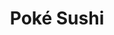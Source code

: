 ---
layout: place
title: "Poké Sushi"
permalink: /new-york/rochester/poke-sushi.html
stateAbbr: NY
stateName: New York
cityName: Rochester
seo:
  name: "Poké Sushi"
  type: Restaurant
  links: http://www.pokesushiroc.com/
description: "Poké Sushi serves delicious sushi in Rochester, New York. Try fresh Japanese dishes for a great dining experience. Available for takeout, delivery, lunch, and dinner."
place_id: ChIJgZ4rgWm11okRMp8cCu7XpZE
photos:
  - name: >-
      places/ChIJgZ4rgWm11okRMp8cCu7XpZE/photos/AeeoHcKZu_XPgKnvuWo-geAP5V6Z1mBbKD5hHUXEsIFtEwF7hDy21Z6Wki_DXN0nfuQM3VoQjo8bBa6f4Ct7-Qsl3a3X4u6kdkTLcff66gK2gsipq5L3JTfScw19RXdGN-c6d_fgGvtNexppA4B1vM6wd_4K9G-uQ-u_YEXCtZPyX_HMkBLCYthsvtoO_zlJMlyyT2jYr4pzR2w3Ns23p-kR0R8__OV0rRSMmkz8x30SVkszNjD0BarVuZBDRCE9Oo0Sgrxg5bE03Yo-a7G_cquMLJstUeWiPSJTvwAleqdMZtug93hg2GhcWNbE8APIXe8FweVO8mH64q29Yg5VqJ3nm0U2fFZEN-L_KQDX-8rZ4D7yzxkTDca9eYFYJh1mYCXouA41_wZyCas3J0Q06x5E7g3dgZz3NobHIFRg16B5gEPS8tnA
    widthPx: 4032
    heightPx: 3024
    authorAttributions:
      - displayName: Nathan Bantle
        uri: https://maps.google.com/maps/contrib/108911125802106582473
        photoUri: >-
          https://lh3.googleusercontent.com/a-/ALV-UjV8N59-_IsN9tTBQBSl0-t_G_kQs48xyEWFGRVqs8VPyXKZcZKe9g=s100-p-k-no-mo
    flagContentUri: >-
      https://www.google.com/local/imagery/report/?cb_client=maps_api_places.places_api&image_key=!1e10!2sCIHM0ogKEICAgIDK5_GEnAE&hl=en-US
    googleMapsUri: >-
      https://www.google.com/maps/place//data=!3m4!1e2!3m2!1sCIHM0ogKEICAgIDK5_GEnAE!2e10!4m2!3m1!1s0x89d6b569812b9e81:0x91a5d7ee0a1c9f32
  - name: >-
      places/ChIJgZ4rgWm11okRMp8cCu7XpZE/photos/AeeoHcJeDxtRGYHBDoEJWk9xwbEUhPntJjCMcAyfZoYcDcYRlnMlOKUbvZE9GWW0varwK23Nn-0_KwI079yYbmNYS9Hs8Sbujuf_c75Mvgoq7ti1v9lABukWC4Wm_QS8EsHIeMKBRwHg87CQNEGg9n0KGhfyLbf6lIhpLZSCQS1EXe0UsAt9puurjSeNwz_DyfCy2vVD51w3DXNqj7p9Sk_LcRTi12eftiqv66pqI226ZlyYQUwYh9S-BrxkACRzRkcFPOtoHZW8Zws7SftADK2WVuBNgTuEmtlUC4sHSkr1mZI9Aw
    widthPx: 4032
    heightPx: 2269
    authorAttributions:
      - displayName: Poké Sushi
        uri: https://maps.google.com/maps/contrib/101290444976368253085
        photoUri: >-
          https://lh3.googleusercontent.com/a-/ALV-UjUgYs4lxFLe-I2HnqrgXX0go8qKqWHtOsSKgEpTitGwBHlKYDE=s100-p-k-no-mo
    flagContentUri: >-
      https://www.google.com/local/imagery/report/?cb_client=maps_api_places.places_api&image_key=!1e10!2sAF1QipP4Q8maMk8hpKQPnbu9ffCVswd_NZgxaTgFruZx&hl=en-US
    googleMapsUri: >-
      https://www.google.com/maps/place//data=!3m4!1e2!3m2!1sAF1QipP4Q8maMk8hpKQPnbu9ffCVswd_NZgxaTgFruZx!2e10!4m2!3m1!1s0x89d6b569812b9e81:0x91a5d7ee0a1c9f32
  - name: >-
      places/ChIJgZ4rgWm11okRMp8cCu7XpZE/photos/AeeoHcJIZ_oFg3R4zc8pwPJG8tMnbA5oXkadek53vEfWq_G7TI-ANPFiyKb2ZvgxVPW8ZQtIE50mZqKgiJIXX2N1GIUFDT9kEljcLwEQEmm78ZoYEHKhkMAk5dj4-uv3PuTBxn_-WHuYSbDmyAeKiuz12LfFWRfTQmZVHOu-9oxdJVsadpuW2FWLi79fnBhMI_2jGhzhLqEZnDyO-YRNoZKVfWoCeCF0Wi2X9UrbNp-2y5L3XRkEzgbhdzyG1Occ-zq4lZQ0rO6iW5Mf8k824ghWukZ8G6kmuzW1-sR6RJYEt3WlPhQEn13ULuFzNeeRhy-RitC3S2D7eFaYO0NrZBoDTBzfwwQlwii0lWsmscvXa0LCcu57vbf0IpwHpXJSawGIM8ONosVf6lKXSMyCKjFiWDTqmxLXZ3xJhQ15Sk323A78cWK4
    widthPx: 3886
    heightPx: 2914
    authorAttributions:
      - displayName: Gianluca D'Elia
        uri: https://maps.google.com/maps/contrib/107598182021265887761
        photoUri: >-
          https://lh3.googleusercontent.com/a-/ALV-UjXSjI9Oz_eJnK8PUxGa9ZuaRPTkD6Ml79U0DNWkffG7HtRvigw6=s100-p-k-no-mo
    flagContentUri: >-
      https://www.google.com/local/imagery/report/?cb_client=maps_api_places.places_api&image_key=!1e10!2sCIHM0ogKEICAgICjv9yy8gE&hl=en-US
    googleMapsUri: >-
      https://www.google.com/maps/place//data=!3m4!1e2!3m2!1sCIHM0ogKEICAgICjv9yy8gE!2e10!4m2!3m1!1s0x89d6b569812b9e81:0x91a5d7ee0a1c9f32
  - name: >-
      places/ChIJgZ4rgWm11okRMp8cCu7XpZE/photos/AeeoHcIWyjVL2T2y2QoLaQ4qP5MH3Usa_Tax9Xb4nFv--KkvCAwFCQAqSdbZ7A8hoSSSSdQSmK13ceXtQut1aU8uob3qmZgC7IrxeCoyNEg910xok2eCjRpwOdc6Md_ZtwCVSDfrDYkqFKtv4oVmlNv2A14Vd0juhO08dVr7KTLOdwyIP5yVOAKcaY0OJUzVC8BZcwkKrTMwEN3vNnVRzAcT8ZcNP3hP5Q60KpZGRYvlFusZTwYe_d7MYX2pw2I7yPXMOf_4lslHZly7mEn2JU_UxefhMjnXczuVVBGFPGoy4iOEobEpBjru-f7JlwPaahY9SCFbTBiAX3zUL2ByQMjEsjfikmkvaw2kXLsyj8p3Q5HXZZ465e_oK2bch5AVN9UviFM4F7GvuhqjP_bSC9TntV53EQP8Cm3Uy-2eaqzKXofWqA
    widthPx: 1536
    heightPx: 2048
    authorAttributions:
      - displayName: Nadine Flores
        uri: https://maps.google.com/maps/contrib/112747697834267298543
        photoUri: >-
          https://lh3.googleusercontent.com/a-/ALV-UjW6EOFuE-lun9Z2-EK9Du-FaCAXAFj_9mKS9MjY7WbSVL6iImrj=s100-p-k-no-mo
    flagContentUri: >-
      https://www.google.com/local/imagery/report/?cb_client=maps_api_places.places_api&image_key=!1e10!2sCIHM0ogKEICAgIDXwdj-aA&hl=en-US
    googleMapsUri: >-
      https://www.google.com/maps/place//data=!3m4!1e2!3m2!1sCIHM0ogKEICAgIDXwdj-aA!2e10!4m2!3m1!1s0x89d6b569812b9e81:0x91a5d7ee0a1c9f32
  - name: >-
      places/ChIJgZ4rgWm11okRMp8cCu7XpZE/photos/AeeoHcLVNAFGHPUoiIgYXxCzHJJJ5_HYA-myr5HfMClaUopP2ZfRJqlH8v1FTQvHxh0kTkEaOFwdonv-pZQhpSUx3BC16p8bFYVZEbaAFroOKqC2wrEqILjxW1M0NRWKvXHMYsyMyjx9_ArCdy0EejlEAn1HUmM1YVreYiQ6LakTbR-1PsM5WN5nzJHqOT0dK8e4R3sln_2KPbsGr0hSM5ZX7gPkvvzNXepBOelrWaLc04q6hIxRQIZnvQRyV__dKWFrxb8dh-SAyCIMznZP1T3FtaYSBq0BvbV04Z6D4ExN2s8CYdJW8zgabxJvsIeyOCchbW_tKf3k6tLQfvQ_yCK_ONKgxTEYnxlsfFxd3VK3awyw29s0TnJQBYH4ONEScHAgVHNP_loLUaZfUDU2mGO3cH9en52ZxXgD0EiUjDbd4OmK0hZY
    widthPx: 2875
    heightPx: 3833
    authorAttributions:
      - displayName: Gianluca D'Elia
        uri: https://maps.google.com/maps/contrib/107598182021265887761
        photoUri: >-
          https://lh3.googleusercontent.com/a-/ALV-UjXSjI9Oz_eJnK8PUxGa9ZuaRPTkD6Ml79U0DNWkffG7HtRvigw6=s100-p-k-no-mo
    flagContentUri: >-
      https://www.google.com/local/imagery/report/?cb_client=maps_api_places.places_api&image_key=!1e10!2sCIHM0ogKEICAgICjv9yuzgE&hl=en-US
    googleMapsUri: >-
      https://www.google.com/maps/place//data=!3m4!1e2!3m2!1sCIHM0ogKEICAgICjv9yuzgE!2e10!4m2!3m1!1s0x89d6b569812b9e81:0x91a5d7ee0a1c9f32
  - name: >-
      places/ChIJgZ4rgWm11okRMp8cCu7XpZE/photos/AeeoHcI_HzfWQcFVSoC6HwPweNXoKWNeeSdzrUh19NCRt7EZDO_2pFlUTbH8S7I83zq8tJaMMqmQ4oVZ3-ZlR9lB-Gm7vOaDHZOgcDFwLuzIZiWeRWteV0jIj4WyawRLo5CFZ7vYmYe3KlDJ3s3qgFy_ZYeX3q_786K4Lg8kSRLDcvr8oSY3FIfaZrK7asFknJk_Mb_nPXifMvnwiacelBkNjDMxoqbDa55IoNDk9ybbcZjQuLQHsPaIyvJoBUrB9bAUr0G9YrH7GFe0ojegPxL0ZJ5WhirLgLYRsD_owAQF48E-ccy89K14uvNmFIPV7dvAn_R_mV354FjeZWmQkcK1H3ojE-3JjMoOjk9hPxe0aiK00G72XnYbLLFB_N86O_vJrD_dy5rPbThuAr6325D9v_bxWDXzcWMnjfCA_AsoCUekiRbs
    widthPx: 3472
    heightPx: 2094
    authorAttributions:
      - displayName: Vini Falciano
        uri: https://maps.google.com/maps/contrib/113267787333614730909
        photoUri: >-
          https://lh3.googleusercontent.com/a-/ALV-UjX9LP1DgI8haYSQFy1V6VdBd6uasQYzMEWo6JMKCGzWckHwuGDy2Q=s100-p-k-no-mo
    flagContentUri: >-
      https://www.google.com/local/imagery/report/?cb_client=maps_api_places.places_api&image_key=!1e10!2sCIHM0ogKEICAgICJnOqy2QE&hl=en-US
    googleMapsUri: >-
      https://www.google.com/maps/place//data=!3m4!1e2!3m2!1sCIHM0ogKEICAgICJnOqy2QE!2e10!4m2!3m1!1s0x89d6b569812b9e81:0x91a5d7ee0a1c9f32
  - name: >-
      places/ChIJgZ4rgWm11okRMp8cCu7XpZE/photos/AeeoHcLJyOqt_D6gZTcP0p2Ope5wO1OKpcXVCeC5FsaElbTVva6vDbLPUPN4PVxAcwU7RBfP5uv9X80d7yk6D39l8aw7yRXy4X4QG7G-7NFOfNW6VBYj9X4lcxnDkTSqAt_CSx1HDvwZcjLd63FvKdCifa8xv7ylu3h8fibILYY7jDvWtFHQ8v9G3GyWug1bEQRjaJPJkKdadrMjGXwCe7z8qBCqhfTRyBEf1mi7nLXFvRIdzcj9oG6vLMVrypnhcHznQfvmtg1LQrwTdlSkhXEGk6NWME64ZEo-2Udm0R8COYOQoSMxtTNIr_lPbkpYm6_l6DCsG8fu8dpyVqI2eN-VsSdnqUHJtFKQlXpLkQf2UEvmGF8VSwwx-rWyC1v9zeM-0fQ45q9MSs0CgQYEAxmoINpdH7tVYQ9di9I0PUcTPnifag
    widthPx: 2753
    heightPx: 3671
    authorAttributions:
      - displayName: Gianluca D'Elia
        uri: https://maps.google.com/maps/contrib/107598182021265887761
        photoUri: >-
          https://lh3.googleusercontent.com/a-/ALV-UjXSjI9Oz_eJnK8PUxGa9ZuaRPTkD6Ml79U0DNWkffG7HtRvigw6=s100-p-k-no-mo
    flagContentUri: >-
      https://www.google.com/local/imagery/report/?cb_client=maps_api_places.places_api&image_key=!1e10!2sCIHM0ogKEICAgICjv9yuPg&hl=en-US
    googleMapsUri: >-
      https://www.google.com/maps/place//data=!3m4!1e2!3m2!1sCIHM0ogKEICAgICjv9yuPg!2e10!4m2!3m1!1s0x89d6b569812b9e81:0x91a5d7ee0a1c9f32
  - name: >-
      places/ChIJgZ4rgWm11okRMp8cCu7XpZE/photos/AeeoHcJX_eGbZ3X-sl6KoTIKaujagDIkCWK0SOLqcrDoBPom6UK3o86PzT738IhUMu_fWupG1gWDLaAXNO20qD4x7uqLQNq298F2cKUCftjHM7Wr914aN0HGQJPHM_djma86uYWOrpUlRhQfJgcykUXkBq2knXALU8PWO0oDENZR3ADE6aWnyyR7Be2jwr1hfzW7lMl4M8firphMs-P_mIUCNl4d4Tc_8UiJbPtQ1pmgnmh1xolM-4ep2i8L4pn71jhohyInDSnFJZ5LsKJ0INZAEmoS54xsS3249lPww1FB7y4OuE34bU3WA6FKRii7zV-4fxdDRMzDVt0hVMtxiHardRYk7y4YpusanAZv_jveUeO1Sqk3Xvd5QuPwAg3vKNXTJlqIHwGwx0-XiKAZ3oPdoCxR5isvXTY90ZPPv0E-SiE
    widthPx: 4032
    heightPx: 3024
    authorAttributions:
      - displayName: Sara Cinotti
        uri: https://maps.google.com/maps/contrib/100373924976139508705
        photoUri: >-
          https://lh3.googleusercontent.com/a-/ALV-UjUUArm6vjoaJMRWlLOm1aBaSBELWLiuJ9bMaAu67kYaS58EFJ6U=s100-p-k-no-mo
    flagContentUri: >-
      https://www.google.com/local/imagery/report/?cb_client=maps_api_places.places_api&image_key=!1e10!2sCIHM0ogKEICAgIDRt5jlZg&hl=en-US
    googleMapsUri: >-
      https://www.google.com/maps/place//data=!3m4!1e2!3m2!1sCIHM0ogKEICAgIDRt5jlZg!2e10!4m2!3m1!1s0x89d6b569812b9e81:0x91a5d7ee0a1c9f32
  - name: >-
      places/ChIJgZ4rgWm11okRMp8cCu7XpZE/photos/AeeoHcIoJGrmdxgB5PHGjnMd9lMdi1jC7Sxcx1CJFnNvMJhqrKQFYPyDwzzA53szbNPNGo0tKmmmn6XFTKqyrRpX3ubLhUKhZ2MYtknRMYiFE1X-b_8vSVbf02DhaPbpUMxL6Dcpd1dltdVFV6GiuEK9_Kj2oK564YRcKkueh7nB5PMRXcqtM-6wZ5cKh9MOb2C18Slvee9_AfFMVntDuZpX1IFkK6N2w43f67Iai6GPuHvT92UvBkSSGWSMIDhPO17z_2_QIrwyNijX3x-2fJGAzVEv7EEkQWTgCXLNZVn_wdhHuYTm2AS1dlnNZ1slHkTlJf7byevC9mKCcXfsyHAwQImD_m59tyMyg9QwwHY3syxGbGy6PjkZfTS4Opp7S1gAOb6eBNrocPQ1rGLucTf4C5aNTkuzf5SmixLFUtvnxeDGiA
    widthPx: 3024
    heightPx: 4032
    authorAttributions:
      - displayName: Chris Fuqua
        uri: https://maps.google.com/maps/contrib/116868149773785048695
        photoUri: >-
          https://lh3.googleusercontent.com/a-/ALV-UjVt1jk9lzQvwGV0s1_OWGFJ0jain1RANCsAKyagMCjoKKAKvMM=s100-p-k-no-mo
    flagContentUri: >-
      https://www.google.com/local/imagery/report/?cb_client=maps_api_places.places_api&image_key=!1e10!2sCIHM0ogKEICAgICarMzeOg&hl=en-US
    googleMapsUri: >-
      https://www.google.com/maps/place//data=!3m4!1e2!3m2!1sCIHM0ogKEICAgICarMzeOg!2e10!4m2!3m1!1s0x89d6b569812b9e81:0x91a5d7ee0a1c9f32
  - name: >-
      places/ChIJgZ4rgWm11okRMp8cCu7XpZE/photos/AeeoHcJWX7I1R63_lrXPrM57xIxHmVDP5m_kXRd0wEcfc6KeCRs4Xss43TCEFtgzSxiitaZzcBd_7YY9VFCweRHuveL4LeWAt_E1wyTLgG4UBPIK6-13dZeLauSJoRoFMTbGwelOrrnaidumJxiCdrsltWgAWqncAxZNWjV-LX1-3AS2S9atjYorVY9FvRZzu-F_cBiT-XAPfr4beCPtcsfmsV0e4v3QxH3v0vzBuGKd8FS7SSCkj_pZUth6jiWPMHeGBYYCD_hNNNOg4WVsXUaPwiINK_zFMOP-VmYuAvfO_uDuK4GPzbPAb6q9TlDC8fd8EcZvlcSQFFwzFHoZS0ZqhNtOFbqUmSCWvEdxT7IKfcfMGBunI8MZqcRCB2QyTto_sne0rOz_lcTp9GTbqzbA_rlXgndU9iFhkfwSx6xt5pV2IA
    widthPx: 4032
    heightPx: 3024
    authorAttributions:
      - displayName: Corey
        uri: https://maps.google.com/maps/contrib/116013525197609596065
        photoUri: >-
          https://lh3.googleusercontent.com/a-/ALV-UjWmkAsvnyHPLC3bsfC6E_J4joVkh5HPoQ88x_7xKl_vtoTKoG32=s100-p-k-no-mo
    flagContentUri: >-
      https://www.google.com/local/imagery/report/?cb_client=maps_api_places.places_api&image_key=!1e10!2sCIHM0ogKEICAgID20_28KQ&hl=en-US
    googleMapsUri: >-
      https://www.google.com/maps/place//data=!3m4!1e2!3m2!1sCIHM0ogKEICAgID20_28KQ!2e10!4m2!3m1!1s0x89d6b569812b9e81:0x91a5d7ee0a1c9f32
address: 682 South Ave, Rochester, NY 14620, USA
street: 682 South Ave
city: Rochester
state: NY
zip: '14620'
country: USA
neighborhood: South Wedge
latitude: '43.142238'
longitude: '-77.604179'
accessibility_options:
  wheelchairAccessibleRestroom: true
business_status: OPERATIONAL
name: Poké Sushi
google_maps_links:
  directionsUri: >-
    https://www.google.com/maps/dir//''/data=!4m7!4m6!1m1!4e2!1m2!1m1!1s0x89d6b569812b9e81:0x91a5d7ee0a1c9f32!3e0
  placeUri: https://maps.google.com/?cid=10495031924028645170
  writeAReviewUri: >-
    https://www.google.com/maps/place//data=!4m3!3m2!1s0x89d6b569812b9e81:0x91a5d7ee0a1c9f32!12e1
  reviewsUri: >-
    https://www.google.com/maps/place//data=!4m4!3m3!1s0x89d6b569812b9e81:0x91a5d7ee0a1c9f32!9m1!1b1
  photosUri: >-
    https://www.google.com/maps/place//data=!4m3!3m2!1s0x89d6b569812b9e81:0x91a5d7ee0a1c9f32!10e5
primary_type: Sushi Restaurant
opening_hours:
  regular: null
  current: null
secondary_opening_hours:
  regular:
    weekdayDescriptions: null
    type: null
  current:
    weekdayDescriptions: null
    type: null
phone: (585) 270-8890
price_level: null
price_range: null
rating: '4.5'
rating_count: 295
website: http://www.pokesushiroc.com/
reviews:
  - name: >-
      places/ChIJgZ4rgWm11okRMp8cCu7XpZE/reviews/ChZDSUhNMG9nS0VJQ0FnSURmdnNLbGFnEAE
    relativePublishTimeDescription: 3 months ago
    rating: 5
    text:
      text: >-
        BEST BURGER IN TOWN. Amazing service and food.  The atmosphere is
        perfect. Lighting, ambiance, everything.

        The Kobe burger :: cooked perfect med rare every time. Many places can’t
        cook it perfect. Poke sushi can.

        One of my Top Favorite Burgers in town

        And they consistently cook a perfect temp.

        The outstanding service :: big thanks to poke sushi
      languageCode: en
    originalText:
      text: >-
        BEST BURGER IN TOWN. Amazing service and food.  The atmosphere is
        perfect. Lighting, ambiance, everything.

        The Kobe burger :: cooked perfect med rare every time. Many places can’t
        cook it perfect. Poke sushi can.

        One of my Top Favorite Burgers in town

        And they consistently cook a perfect temp.

        The outstanding service :: big thanks to poke sushi
      languageCode: en
    authorAttribution:
      displayName: Nicola Tesla
      uri: https://www.google.com/maps/contrib/106147572272639808653/reviews
      photoUri: >-
        https://lh3.googleusercontent.com/a-/ALV-UjUpD3TzuSE8kLS_xIqCUrEx6oa34F0zpyh3hwku3Zr2BQmDqynf=s128-c0x00000000-cc-rp-mo
    publishTime: '2025-01-07T00:03:30.454284Z'
    flagContentUri: >-
      https://www.google.com/local/review/rap/report?postId=ChZDSUhNMG9nS0VJQ0FnSURmdnNLbGFnEAE&d=17924085&t=1
    googleMapsUri: >-
      https://www.google.com/maps/reviews/data=!4m6!14m5!1m4!2m3!1sChZDSUhNMG9nS0VJQ0FnSURmdnNLbGFnEAE!2m1!1s0x89d6b569812b9e81:0x91a5d7ee0a1c9f32
  - name: >-
      places/ChIJgZ4rgWm11okRMp8cCu7XpZE/reviews/ChdDSUhNMG9nS0VJQ0FnSURYd2RqLXlBRRAB
    relativePublishTimeDescription: 5 months ago
    rating: 4
    text:
      text: >-
        A friend and I went for lunch based off of someone's recommendations.
        The food was good and the music was entertaining. My only complaint was
        that we ordered the chef special combo for 2 and I didn't like how so
        much of it was imitation crab meat and the sashimi were small. If the
        sashimi was larger I wouldn't care too much about there being so much
        imitation but we had 2 imitation sashimi, a crab stick nigiri, and one
        of the chef special rolls was just more crab stick with cucumber... I
        would definitely go again but stick to the chef choice rolls on the menu
        or their lunch special combo.
      languageCode: en
    originalText:
      text: >-
        A friend and I went for lunch based off of someone's recommendations.
        The food was good and the music was entertaining. My only complaint was
        that we ordered the chef special combo for 2 and I didn't like how so
        much of it was imitation crab meat and the sashimi were small. If the
        sashimi was larger I wouldn't care too much about there being so much
        imitation but we had 2 imitation sashimi, a crab stick nigiri, and one
        of the chef special rolls was just more crab stick with cucumber... I
        would definitely go again but stick to the chef choice rolls on the menu
        or their lunch special combo.
      languageCode: en
    authorAttribution:
      displayName: Nadine Flores
      uri: https://www.google.com/maps/contrib/112747697834267298543/reviews
      photoUri: >-
        https://lh3.googleusercontent.com/a-/ALV-UjW6EOFuE-lun9Z2-EK9Du-FaCAXAFj_9mKS9MjY7WbSVL6iImrj=s128-c0x00000000-cc-rp-mo-ba5
    publishTime: '2024-10-28T02:00:07.204857Z'
    flagContentUri: >-
      https://www.google.com/local/review/rap/report?postId=ChdDSUhNMG9nS0VJQ0FnSURYd2RqLXlBRRAB&d=17924085&t=1
    googleMapsUri: >-
      https://www.google.com/maps/reviews/data=!4m6!14m5!1m4!2m3!1sChdDSUhNMG9nS0VJQ0FnSURYd2RqLXlBRRAB!2m1!1s0x89d6b569812b9e81:0x91a5d7ee0a1c9f32
  - name: >-
      places/ChIJgZ4rgWm11okRMp8cCu7XpZE/reviews/ChdDSUhNMG9nS0VJQ0FnSUNaa3JtMy1BRRAB
    relativePublishTimeDescription: a year ago
    rating: 4
    text:
      text: >-
        Ordered some of their vegan sushi for delivery, and it was just okay. We
        tried a handful of rolls from the vegan menu & a lot of them honestly
        tasted the same. I feel like there is a lot of room to be creative with
        flavors and ingredients here, and they kinda missed the mark. That being
        said - the sushi overall was good quality and enjoyable. Just wish the
        rolls were a bit more distinct & flavorful.


        The real winner of the meal was the vegetable gyoza. Now these were very
        good! Filling was delicious and well seasoned, and they were covered in
        chili crisp oil which was an amazing choice. I would absolutely get
        these again if I came back here.


        Overall it was an okay experience - but for the price and quality, I
        might have to keep shopping around for better sushi options.
      languageCode: en
    originalText:
      text: >-
        Ordered some of their vegan sushi for delivery, and it was just okay. We
        tried a handful of rolls from the vegan menu & a lot of them honestly
        tasted the same. I feel like there is a lot of room to be creative with
        flavors and ingredients here, and they kinda missed the mark. That being
        said - the sushi overall was good quality and enjoyable. Just wish the
        rolls were a bit more distinct & flavorful.


        The real winner of the meal was the vegetable gyoza. Now these were very
        good! Filling was delicious and well seasoned, and they were covered in
        chili crisp oil which was an amazing choice. I would absolutely get
        these again if I came back here.


        Overall it was an okay experience - but for the price and quality, I
        might have to keep shopping around for better sushi options.
      languageCode: en
    authorAttribution:
      displayName: Matt
      uri: https://www.google.com/maps/contrib/100283926893617805419/reviews
      photoUri: >-
        https://lh3.googleusercontent.com/a-/ALV-UjWgt9yO1Fh6L8tNpBMdnt-oGFNdxt75zE_7w0rQBxrKqA0pceK5=s128-c0x00000000-cc-rp-mo-ba5
    publishTime: '2023-09-07T11:59:37.001220Z'
    flagContentUri: >-
      https://www.google.com/local/review/rap/report?postId=ChdDSUhNMG9nS0VJQ0FnSUNaa3JtMy1BRRAB&d=17924085&t=1
    googleMapsUri: >-
      https://www.google.com/maps/reviews/data=!4m6!14m5!1m4!2m3!1sChdDSUhNMG9nS0VJQ0FnSUNaa3JtMy1BRRAB!2m1!1s0x89d6b569812b9e81:0x91a5d7ee0a1c9f32
  - name: >-
      places/ChIJgZ4rgWm11okRMp8cCu7XpZE/reviews/ChdDSUhNMG9nS0VJQ0FnTURnbnJfVF9BRRAB
    relativePublishTimeDescription: a month ago
    rating: 5
    text:
      text: >-
        Totally delicious. Great service and atmosphere. We had onagiri, a
        special roll, and two regular rolls. All the fish was excellent quality
        and the flavors were amazing (the sauces! so good!). We will happily be
        back again and again.
      languageCode: en
    originalText:
      text: >-
        Totally delicious. Great service and atmosphere. We had onagiri, a
        special roll, and two regular rolls. All the fish was excellent quality
        and the flavors were amazing (the sauces! so good!). We will happily be
        back again and again.
      languageCode: en
    authorAttribution:
      displayName: Amanda O
      uri: https://www.google.com/maps/contrib/113411361340891354369/reviews
      photoUri: >-
        https://lh3.googleusercontent.com/a/ACg8ocIYuUsGL3cdawlBrEpmP2UwuYTN60RLJVdw6Kk2hUutLrDasA=s128-c0x00000000-cc-rp-mo-ba3
    publishTime: '2025-02-24T23:17:13.595664Z'
    flagContentUri: >-
      https://www.google.com/local/review/rap/report?postId=ChdDSUhNMG9nS0VJQ0FnTURnbnJfVF9BRRAB&d=17924085&t=1
    googleMapsUri: >-
      https://www.google.com/maps/reviews/data=!4m6!14m5!1m4!2m3!1sChdDSUhNMG9nS0VJQ0FnTURnbnJfVF9BRRAB!2m1!1s0x89d6b569812b9e81:0x91a5d7ee0a1c9f32
  - name: >-
      places/ChIJgZ4rgWm11okRMp8cCu7XpZE/reviews/ChZDSUhNMG9nS0VJQ0FnSUR6dEtLbktREAE
    relativePublishTimeDescription: 10 months ago
    rating: 2
    text:
      text: >-
        Compared to other excellent sushi restaurants like Shema, all of the
        food here just feels… uninspired. It’s clear the bar is the priority and
        money-maker. Flavors were supremely basic, ingredients weren’t very
        fresh (especially salad lettuce, ew), and the ratio of fish to other
        ingredients in the rolls was kind of hilariously bad. Miso soup was mid
        at least.
      languageCode: en
    originalText:
      text: >-
        Compared to other excellent sushi restaurants like Shema, all of the
        food here just feels… uninspired. It’s clear the bar is the priority and
        money-maker. Flavors were supremely basic, ingredients weren’t very
        fresh (especially salad lettuce, ew), and the ratio of fish to other
        ingredients in the rolls was kind of hilariously bad. Miso soup was mid
        at least.
      languageCode: en
    authorAttribution:
      displayName: Joseph Shearer
      uri: https://www.google.com/maps/contrib/103371727211110518535/reviews
      photoUri: >-
        https://lh3.googleusercontent.com/a-/ALV-UjXCvwQ_qB8U1T07SyKIoR-ZJ4yFlyDELQNWRkQaOLeWDURRMhUPSQ=s128-c0x00000000-cc-rp-mo-ba3
    publishTime: '2024-06-07T23:45:34.267233Z'
    flagContentUri: >-
      https://www.google.com/local/review/rap/report?postId=ChZDSUhNMG9nS0VJQ0FnSUR6dEtLbktREAE&d=17924085&t=1
    googleMapsUri: >-
      https://www.google.com/maps/reviews/data=!4m6!14m5!1m4!2m3!1sChZDSUhNMG9nS0VJQ0FnSUR6dEtLbktREAE!2m1!1s0x89d6b569812b9e81:0x91a5d7ee0a1c9f32
parking_options:
  freeStreetParking: true
  valetParking: false
payment_options:
  acceptsCreditCards: true
  acceptsDebitCards: true
  acceptsCashOnly: false
  acceptsNfc: true
allow_dogs: null
curbside_pickup: null
delivery: true
dine_in: true
good_for_children: true
good_for_groups: null
good_for_sports: false
live_music: false
menu_for_children: false
outdoor_seating: false
reservable: true
restroom: true
serves_beer: true
serves_breakfast: false
serves_brunch: false
serves_cocktails: true
serves_coffee: null
serves_dinner: true
serves_dessert: true
serves_lunch: true
serves_vegetarian_food: true
serves_wine: true
takeout: true
summary: null

---